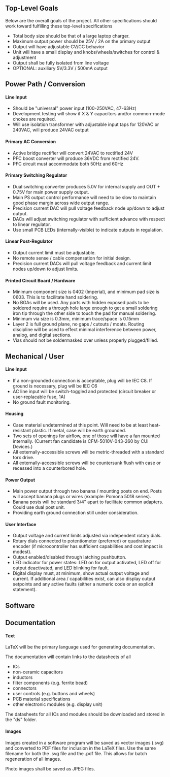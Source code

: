 <H2> Top-Level Goals </H2>

Below are the overall goals of the project. All other specifications should work toward fulfilling these top-level specifications

* Total body size should be that of a large laptop charger.
* Maximum output power should be 25V / 2A on the primary output
* Output will have adjustable CV/CC behavior
* Unit will have a small display and knobs/wheels/switches for control & adjustment
* Output shall be fully isolated from line voltage
* OPTIONAL: auxiliary 5V/3.3V / 500mA output

<H2> Power Path / Conversion </H2>

<H4> Line Input </H4>

* Should be "universal" power input (100-250VAC, 47-63Hz)
* Development testing will show if X & Y capacitors and/or common-mode chokes are required.
* Will use isolation transformer with adjustable input taps for 120VAC or 240VAC, will produce 24VAC output

<H4> Primary AC Conversion </H4>

* Active bridge rectifier will convert 24VAC to rectified 24V
* PFC boost converter will produce 36VDC from rectified 24V. 
* PFC circuit must accommodate both 50Hz and 60Hz

<H4> Primary Switching Regulator </H4>

* Dual switching converter produces 5.0V for internal supply and OUT + 0.75V for main power supply output.
* Main PS output control performance will need to be slow to maintain good phase margin across wide output range.
* Precision current DAC will pull voltage feedback node up/down to adjust output.
* DACs will adjust switching regulator with sufficient advance with respect to linear regulator.
* Use small PCB LEDs (internally-visible) to indicate outputs in regulation.

<H4> Linear Post-Regulator </H4>

* Output current limit must be adjustable.
* No remote sense / cable compensation for initial design.
* Precision current DACs will pull voltage feedback and current limit nodes up/down to adjust limits.

<H4> Printed Circuit Board / Hardware </H4>

* Minimum component size is 0402 (Imperial), and minimum pad size is 0603. This is to facilitate hand soldering.
* No BGAs will be used. Any parts with hidden exposed pads to be soldered require a through hole large enough to get a small soldering iron tip through the other side to touch the pad for manual soldering.
* Minimum via size is 0.3mm, minimum trace/space is 0.15mm
* Layer 2 is full ground plane, no gaps / cutouts / moats. Routing discipline will be used to effect minimal interference between power, analog, and digital sections.
* Vias should not be soldermasked over unless properly plugged/filled.

<H2> Mechanical / User </H2>

<H4> Line Input </H4>

* If a non-grounded connection is acceptable, plug will be IEC C8. If ground is necessary, plug will be IEC C6
* AC line input will be switch-toggled and protected (circuit breaker or user-replacable fuse, 1A)
* No ground fault monitoring.

<H4> Housing </H4>

* Case material undetermined at this point. Will need to be at least heat-resistant plastic. If metal, case will be earth grounded.
* Two sets of openings for airflow, one of those will have a fan mounted internally. (Current fan candidate is CFM-5010V-043-260 by CUI Devices.)
* All externally-accessible screws will be metric-threaded with a standard torx drive.
* All externally-accessible screws will be countersunk flush with case or recessed into a counterbored hole.

<H4> Power Output </H4>

* Main power output through two banana / mounting posts on end. Posts will accept banana plugs or wires (example: Pomona 5018 series).
* Banana posts will be standard 3/4" apart to facilitate common adapters. Could use dual post unit.
* Providing earth ground connection still under consideration.

<H4> User Interface </H4>

* Output voltage and current limits adjusted via independent rotary dials.
* Rotary dials connected to potentiometer (preferred) or quadrature encoder (if microcontroller has sufficient capabilities and cost impact is modest).
* Output enabled/disabled through latching pushbutton.
* LED indicator for power states: LED on for output activated, LED off for output deactivated, and LED blinking for fault.
* Digital display must, at minimum, show actual output voltage and current. If additional area / capabilities exist, can also display output setpoints and any active faults (either a numeric code or an explicit statement).

<H2> Software </H2>



<H2> Documentation </H2>

<H4> Text </H4>

LaTeX will be the primary language used for generating documentation.

The documentation will contain links to the datasheets of all

* ICs
* non-ceramic capacitors
* inductors
* filter components (e.g. ferrite bead)
* connectors
* user controls (e.g. buttons and wheels)
* PCB material specifications
* other electronic modules (e.g. display unit)

The datasheets for all ICs and modules should be downloaded and stored in the "ds" folder.

<H4> Images </H4>

Images created in a software program will be saved as vector images (.svg) and converted to PDF files for inclusion in the LaTeX files. Use the same filename for both the .svg file and the .pdf file. This allows for batch regeneration of all images.

Photo images shall be saved as JPEG files.

